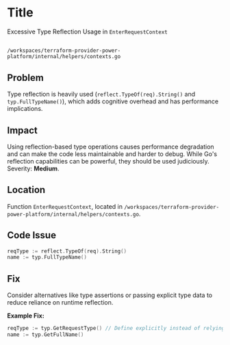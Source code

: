 # Title

Excessive Type Reflection Usage in `EnterRequestContext`

##

`/workspaces/terraform-provider-power-platform/internal/helpers/contexts.go`

## Problem

Type reflection is heavily used (`reflect.TypeOf(req).String()` and `typ.FullTypeName()`), which adds cognitive overhead and has performance implications.

## Impact

Using reflection-based type operations causes performance degradation and can make the code less maintainable and harder to debug. While Go's reflection capabilities can be powerful, they should be used judiciously. Severity: **Medium**.

## Location

Function `EnterRequestContext`, located in `/workspaces/terraform-provider-power-platform/internal/helpers/contexts.go`.

## Code Issue

```go
reqType := reflect.TypeOf(req).String()
name := typ.FullTypeName()
```

## Fix

Consider alternatives like type assertions or passing explicit type data to reduce reliance on runtime reflection.

**Example Fix:**
```go
reqType := typ.GetRequestType() // Define explicitly instead of relying on reflection
name := typ.GetFullName()
```